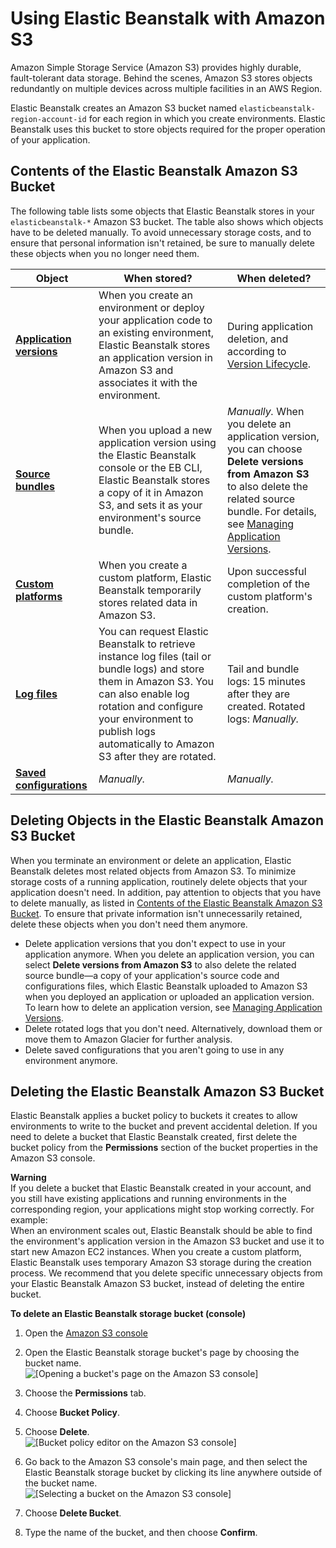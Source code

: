 # Using Elastic Beanstalk with Amazon S3<a name="AWSHowTo.S3"></a>

Amazon Simple Storage Service \(Amazon S3\) provides highly durable, fault\-tolerant data storage\. Behind the scenes, Amazon S3 stores objects redundantly on multiple devices across multiple facilities in an AWS Region\.

Elastic Beanstalk creates an Amazon S3 bucket named `elasticbeanstalk-region-account-id` for each region in which you create environments\. Elastic Beanstalk uses this bucket to store objects required for the proper operation of your application\.

## Contents of the Elastic Beanstalk Amazon S3 Bucket<a name="AWSHowTo.S3.content"></a>

The following table lists some objects that Elastic Beanstalk stores in your `elasticbeanstalk-*` Amazon S3 bucket\. The table also shows which objects have to be deleted manually\. To avoid unnecessary storage costs, and to ensure that personal information isn't retained, be sure to manually delete these objects when you no longer need them\.


|  **Object**  |  **When stored?**  |  **When deleted?**  | 
| --- | --- | --- | 
|  [**Application versions**](applications-versions.md)  |  When you create an environment or deploy your application code to an existing environment, Elastic Beanstalk stores an application version in Amazon S3 and associates it with the environment\.  |  During application deletion, and according to [Version Lifecycle](applications-lifecycle.md)\.  | 
|  [**Source bundles**](applications-versions.md)  |  When you upload a new application version using the Elastic Beanstalk console or the EB CLI, Elastic Beanstalk stores a copy of it in Amazon S3, and sets it as your environment's source bundle\.  |  *Manually\.* When you delete an application version, you can choose **Delete versions from Amazon S3** to also delete the related source bundle\. For details, see [Managing Application Versions](applications-versions.md)\.  | 
|  [**Custom platforms**](custom-platforms.md)  |  When you create a custom platform, Elastic Beanstalk temporarily stores related data in Amazon S3\.  |  Upon successful completion of the custom platform's creation\.  | 
|  [**Log files**](using-features.logging.md)  |  You can request Elastic Beanstalk to retrieve instance log files \(tail or bundle logs\) and store them in Amazon S3\. You can also enable log rotation and configure your environment to publish logs automatically to Amazon S3 after they are rotated\.  |  Tail and bundle logs: 15 minutes after they are created\. Rotated logs: *Manually\.*  | 
|  [**Saved configurations**](environment-configuration-savedconfig.md)  |  *Manually\.*  |  *Manually\.*  | 

## Deleting Objects in the Elastic Beanstalk Amazon S3 Bucket<a name="AWSHowTo.S3.delete-objects"></a>

When you terminate an environment or delete an application, Elastic Beanstalk deletes most related objects from Amazon S3\. To minimize storage costs of a running application, routinely delete objects that your application doesn't need\. In addition, pay attention to objects that you have to delete manually, as listed in [Contents of the Elastic Beanstalk Amazon S3 Bucket](#AWSHowTo.S3.content)\. To ensure that private information isn't unnecessarily retained, delete these objects when you don't need them anymore\.
+ Delete application versions that you don't expect to use in your application anymore\. When you delete an application version, you can select **Delete versions from Amazon S3** to also delete the related source bundle—a copy of your application's source code and configurations files, which Elastic Beanstalk uploaded to Amazon S3 when you deployed an application or uploaded an application version\. To learn how to delete an application version, see [Managing Application Versions](applications-versions.md)\.
+ Delete rotated logs that you don't need\. Alternatively, download them or move them to Amazon Glacier for further analysis\.
+ Delete saved configurations that you aren't going to use in any environment anymore\.

## Deleting the Elastic Beanstalk Amazon S3 Bucket<a name="AWSHowTo.S3.delete-bucket"></a>

Elastic Beanstalk applies a bucket policy to buckets it creates to allow environments to write to the bucket and prevent accidental deletion\. If you need to delete a bucket that Elastic Beanstalk created, first delete the bucket policy from the **Permissions** section of the bucket properties in the Amazon S3 console\.

**Warning**  
If you delete a bucket that Elastic Beanstalk created in your account, and you still have existing applications and running environments in the corresponding region, your applications might stop working correctly\. For example:  
When an environment scales out, Elastic Beanstalk should be able to find the environment's application version in the Amazon S3 bucket and use it to start new Amazon EC2 instances\.
When you create a custom platform, Elastic Beanstalk uses temporary Amazon S3 storage during the creation process\.
We recommend that you delete specific unnecessary objects from your Elastic Beanstalk Amazon S3 bucket, instead of deleting the entire bucket\.

**To delete an Elastic Beanstalk storage bucket \(console\)**

1. Open the [Amazon S3 console](https://console.aws.amazon.com/s3)

1. Open the Elastic Beanstalk storage bucket's page by choosing the bucket name\.  
![\[Opening a bucket's page on the Amazon S3 console\]](http://docs.aws.amazon.com/elasticbeanstalk/latest/dg/images/services-s3-open-bucket.png)

1. Choose the **Permissions** tab\.

1. Choose **Bucket Policy**\.

1. Choose **Delete**\.  
![\[Bucket policy editor on the Amazon S3 console\]](http://docs.aws.amazon.com/elasticbeanstalk/latest/dg/images/services-s3-bucket-policy.png)

1. Go back to the Amazon S3 console's main page, and then select the Elastic Beanstalk storage bucket by clicking its line anywhere outside of the bucket name\.  
![\[Selecting a bucket on the Amazon S3 console\]](http://docs.aws.amazon.com/elasticbeanstalk/latest/dg/images/services-s3-select-bucket.png)

1. Choose **Delete Bucket**\.

1. Type the name of the bucket, and then choose **Confirm**\.